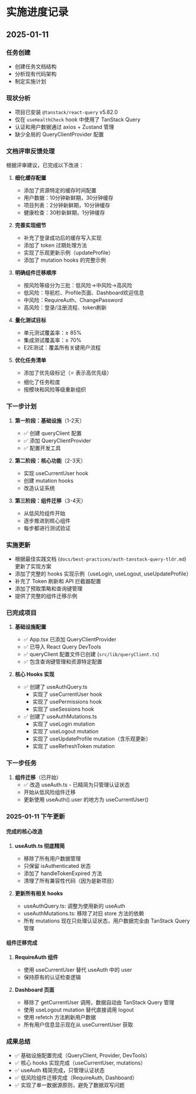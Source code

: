 # 实施进度记录

## 2025-01-11

### 任务创建
- 创建任务文档结构
- 分析现有代码架构
- 制定实施计划

### 现状分析
- 项目已安装 `@tanstack/react-query` v5.82.0
- 仅在 `useHealthCheck` hook 中使用了 TanStack Query
- 认证和用户数据通过 axios + Zustand 管理
- 缺少全局的 QueryClientProvider 配置

### 文档评审反馈处理
根据评审建议，已完成以下改进：

1. **细化缓存配置**
   - 添加了资源特定的缓存时间配置
   - 用户数据：10分钟新鲜期，30分钟缓存
   - 项目列表：2分钟新鲜期，10分钟缓存
   - 健康检查：30秒新鲜期，1分钟缓存

2. **完善实现细节**
   - 补充了登录成功后的缓存写入实现
   - 添加了 token 过期处理方法
   - 实现了乐观更新示例（updateProfile）
   - 添加了 mutation hooks 的完整示例

3. **明确组件迁移顺序**
   - 按风险等级分为三批：低风险→中风险→高风险
   - 低风险：导航栏、Profile页面、Dashboard欢迎信息
   - 中风险：RequireAuth、ChangePassword
   - 高风险：登录/注册流程、token刷新

4. **量化测试目标**
   - 单元测试覆盖率：≥ 85%
   - 集成测试覆盖率：≥ 70%
   - E2E测试：覆盖所有关键用户流程

5. **优化任务清单**
   - 添加了优先级标记（⭐ 表示高优先级）
   - 细化了任务粒度
   - 按模块和风险等级重新组织

### 下一步计划
1. **第一阶段：基础设施**（1-2天）
   - ✅ 创建 queryClient 配置
   - ✅ 添加 QueryClientProvider
   - ✅ 配置开发工具

2. **第二阶段：核心功能**（2-3天）
   - 实现 useCurrentUser hook
   - 创建 mutation hooks
   - 改造认证系统

3. **第三阶段：组件迁移**（3-4天）
   - 从低风险组件开始
   - 逐步推进到核心组件
   - 每步都进行测试验证

### 实施更新
- 根据最佳实践文档 (`docs/best-practices/auth-tanstack-query-tldr.md`) 更新了实现方案
- 添加了完整的 hooks 实现示例（useLogin, useLogout, useUpdateProfile）
- 补充了 Token 刷新和 API 拦截器配置
- 添加了预取策略和查询键管理
- 提供了完整的组件迁移示例

### 已完成项目
1. **基础设施配置**
   - ✅ App.tsx 已添加 QueryClientProvider
   - ✅ 已导入 React Query DevTools
   - ✅ queryClient 配置文件已创建 (`src/lib/queryClient.ts`)
   - ✅ 包含查询键管理和资源特定配置

2. **核心 Hooks 实现**
   - ✅ 创建了 useAuthQuery.ts
     - 实现了 useCurrentUser hook
     - 实现了 usePermissions hook
     - 实现了 useSessions hook
   - ✅ 创建了 useAuthMutations.ts
     - 实现了 useLogin mutation
     - 实现了 useLogout mutation
     - 实现了 useUpdateProfile mutation（含乐观更新）
     - 实现了 useRefreshToken mutation

### 下一步任务
1. **组件迁移**（已开始）
   - ✅ 改造 useAuth.ts - 已精简为只管理认证状态
   - 开始从低风险组件迁移
   - 更新使用 useAuth().user 的地方为 useCurrentUser()

### 2025-01-11 下午更新

#### 完成的核心改造
1. **useAuth.ts 彻底精简**
   - 移除了所有用户数据管理
   - 只保留 isAuthenticated 状态
   - 添加了 handleTokenExpired 方法
   - 清理了所有兼容性代码（因为是新项目）

2. **更新所有相关 hooks**
   - useAuthQuery.ts: 调整为使用新的 useAuth
   - useAuthMutations.ts: 移除了对旧 store 方法的依赖
   - 所有 mutations 现在只处理认证状态，用户数据完全由 TanStack Query 管理

#### 组件迁移完成
1. **RequireAuth 组件**
   - 使用 useCurrentUser 替代 useAuth 中的 user
   - 保持原有的认证检查逻辑

2. **Dashboard 页面**
   - 移除了 getCurrentUser 调用，数据自动由 TanStack Query 管理
   - 使用 useLogout mutation 替代直接调用 logout
   - 使用 refetch 方法刷新用户数据
   - 所有用户信息显示现在从 useCurrentUser 获取

### 成果总结
- ✅ 基础设施配置完成（QueryClient, Provider, DevTools）
- ✅ 核心 hooks 实现完成（useCurrentUser, mutations）
- ✅ useAuth 精简完成，只管理认证状态
- ✅ 低风险组件迁移完成（RequireAuth, Dashboard）
- ✅ 实现了单一数据源原则，避免了数据双写问题